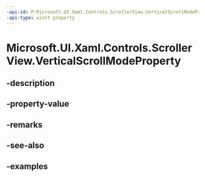 ```yaml
---
-api-id: P:Microsoft.UI.Xaml.Controls.ScrollerView.VerticalScrollModeProperty
-api-type: winrt property
---
```


<!-- Property syntax.
public DependencyProperty VerticalScrollModeProperty { get; }
-->

# Microsoft.UI.Xaml.Controls.ScrollerView.VerticalScrollModeProperty

## -description

## -property-value

## -remarks

## -see-also

## -examples

